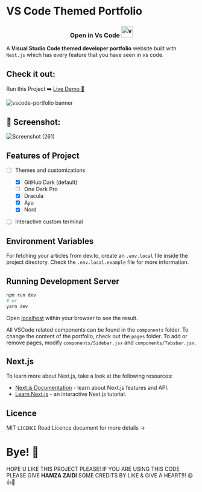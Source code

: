 # VS Code Themed Portfolio

<h3 align="center">Open in Vs Code <img src="https://vscode-portfolio.vercel.app/_next/image?url=%2Fvscode_icon.svg&w=16&q=75" alt="vs code" width="30" height="30" /></h3> 

A **Visual Studio Code themed developer portfolio** website built with `Next.js` which has every feature that you have seen in vs code.

## Check it out:

Run this Project ➡️ [Live Demo 🚀](https://vscode-portfolio.vercel.app/)

![vscode-portfolio banner](https://imgur.com/JXJ9mpO.gif)

## 📸 Screenshot:

![Screenshot (261)](https://user-images.githubusercontent.com/52501040/179607189-900cbceb-0e2e-4c88-b925-4bbb10de43eb.png)

## Features of Project 

- [ ] Themes and customizations
  - [x] GitHub Dark (default)
  - [ ] One Dark Pro
  - [x] Dracula
  - [x] Ayu
  - [x] Nord
- [ ] Interactive custom terminal


## Environment Variables

For fetching your articles from dev.to, create an `.env.local` file inside the project directory. Check the `.env.local.example` file for more information.

## Running Development Server

```bash
npm run dev
# or
yarn dev
```

Open [localhost](http://localhost:3000) within your browser to see the result.

All VSCode related components can be found in the `components` folder. To change the content of the portfolio, check out the `pages` folder. To add or remove pages, modify `components/Sidebar.jsx` and `components/Tabsbar.jsx`.

## Next.js

To learn more about Next.js, take a look at the following resources:

- [Next.js Documentation](https://nextjs.org/docs) - learn about Next.js features and API.
- [Learn Next.js](https://nextjs.org/learn) - an interactive Next.js tutorial.

## Licence
MIT `LICENCE` Read Licence document for more details ->

# Bye! 👋
HOPE U LIKE THIS PROJECT PLEASE! IF YOU ARE USING THIS CODE PLEASE GIVE **HAMZA ZAIDI** SOME CREDITS BY LIKE & GIVE A HEART!!! 😃👍💛

